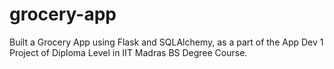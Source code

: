 # grocery-app
Built a Grocery App using Flask and SQLAlchemy, as a part of the App Dev 1 Project of Diploma Level in IIT Madras BS Degree Course.
